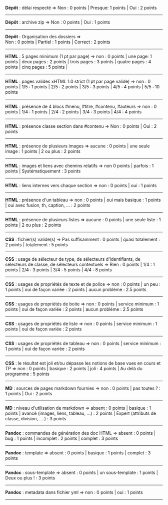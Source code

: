 **Dépôt** : délai respecté =>
Non : 0 points |
Presque: 1 points |
Oui : 2 points
***
**Dépôt** : archive zip	=>
Non : 0 points |
Oui : 1 points
***
**Dépôt** : Organisation des dossiers =>	
Non : 0 points |
Partiel : 1 points |
Correct : 2 points
***
**HTML** : 5 pages minimum (1 pt par page)	=>
non :
0 points |
une page:
1 points |
deux pages :
2 points |
trois pages :
3 points |
quatre pages :
4 points |
cinq pages :
5 points |
***
**HTML** : pages valides xHTML 1.0 strict (1 pt par page valide) =>
non :
0 points |
1/5 :
1 points |
2/5 :
2 points |
3/5 :
3 points |
4/5 :
4 points | 
5/5 :
10 points
***
**HTML** : présence de 4 blocs #menu, #titre, #contenu, #auteurs =>
non :
0 points |
1/4 :
1 points |
2/4 :
2 points |
3/4 :
3 points |
4/4 :
4 points
***
**HTML** : présence classe section dans #contenu =>
Non :
0 points |
Oui :
2 points 
***
**HTML** : présence de plusieurs images	=>
aucune :
0 points |
une seule image :
1 points |
2 ou plus :
2 points
***
**HTML** : images et liens avec chemins relatifs =>
non
0 points |
parfois :
1 points |
Systématiquement :
3 points
***
**HTML** : liens internes vers chaque section =>
non :
0 points |
oui :
1 points
***
**HTML** : présence d'un tableau =>
non :
0 points |
oui mais basique :
1 points |
oui avec fusion, th, caption, ... :
2 points
***
**HTML** : présence de plusieurs listes	=>
aucune :
0 points |
une seule liste :
1 points |
2 ou plus :
2 points
***
**CSS** : fichier(s) valide(s) =>
Pas suffisamment :
0 points |
quasi totalement :
2 points |
totalement :
5 points
***
**CSS** : usage de sélecteur de type, de sélecteurs d'identifiants, de sélecteurs de classe, de sélecteurs contextuels =>
Rien :
0 points |
1/4 :
1 points |
2/4 :
3 points |
3/4 :
5 points |
4/4 :
8 points
***
**CSS** : usages de propriétés de texte et de police =>
non :
0 points |
un peu :
1 points |
oui de façon variée :
2 points |
aucun problème :
2.5 points
***
**CSS** : usages de propriétés de boite	=>
non :
0 points |
service minimum :
1 points |
oui de façon variée :
2 points |
aucun problème :
2.5 points
***
**CSS** : usages de propriétés de liste	=>
non :
0 points |
service minimum :
1 points |
oui de façon variée :
2 points
***
**CSS** : usages de propriétés de tableau =>
non :
0 points |
service minimum :
1 points |
oui de façon variée :
2 points
***
**CSS** : le résultat est joli et/ou dépasse les notions de base vues en cours et TP =>
non :
0 points |
basique :
2 points |
joli :
4 points |
Au delà du programme :
5 points
***
**MD** : sources de pages markdown fournies	=>
non :
0 points |
pas toutes ? :
1 points |
Oui :
2 points
***
**MD** : niveau d'utilisation de markdown =>
absent :
0 points |
basique :
1 points |
avancé (images, liens, tableau, ...) :
2 points |
Expert (attributs de classe, division, ....) :
3 points
***
**Pandoc** : commandes de génération des doc HTML =>
absent :
0 points |
bug :
1 points |
incomplet :
2 points |
complet :
3 points
***
**Pandoc** : template =>
absent :
0 points |
basique :
1 points |
complet :
3 points
***
**Pandoc** : sous-template =>
absent :
0 points |
un sous-template :
1 points |
Deux ou plus ! :
3 points
***
**Pandoc** : metadata dans fichier yml =>
non :
0 points |
oui :
1 points
***